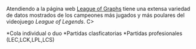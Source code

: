 Atendiendo a la página web [League of Graphs](https://www.leagueofgraphs.com/es/) tiene una extensa variedad de datos mostrados de los campeones más jugados y más poulares del videojuego *League of Legends*. C>

*Cola individual o duo
*Partidas clasficatorias
*Partidas profesionales (LEC,LCK,LPL,LCS)
